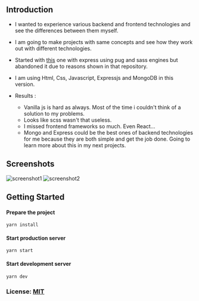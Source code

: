 ## Introduction

- I wanted to experience various backend and frontend technologies and see the differences between them myself.

- I am going to make projects with same concepts and see how they work out with different technologies.

- Started with [this](https://github.com/dedeogluhu/poll-app-v01) one with express using pug and sass engines but abandoned it due to reasons shown in that repository.
    
- I am using Html, Css, Javascript, Expressjs and MongoDB in this version. 

- Results : 
    - Vanilla js is hard as always. Most of the time i couldn't think of a solution to my problems.
    - Looks like scss wasn't that useless.
    - I missed frontend frameworks so much. Even React...
    - Mongo and Express could be the best ones of backend technologies for me because they are both simple and get the job done. Going to learn more about this in my next projects.  

## Screenshots
![screenshot1](https://user-images.githubusercontent.com/64230499/101285464-573c8a80-37f6-11eb-98b2-c91f2fe56fdf.png)
![screenshot2](https://user-images.githubusercontent.com/64230499/101285466-586db780-37f6-11eb-9880-50898ec7a3ff.png)

## Getting Started

#### Prepare the project
```
yarn install
```

#### Start production server

```
yarn start
```

#### Start development server

```
yarn dev
```

### License: [MIT](https://github.com/dedeogluhu/poll-app-v02/blob/main/LICENSE)
